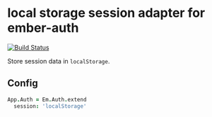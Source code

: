 # local storage session adapter for ember-auth

[![Build Status](https://secure.travis-ci.org/heartsentwined/ember-auth-session-local-storage.png)](http://travis-ci.org/heartsentwined/ember-auth-session-local-storage)

Store session data in `localStorage`.

## Config

```coffeescript
App.Auth = Em.Auth.extend
  session: 'localStorage'
```
